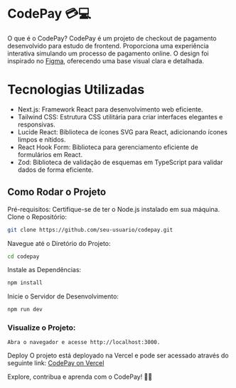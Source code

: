 # CodePay 💳💻
O que é o CodePay?
CodePay é um projeto de checkout de pagamento desenvolvido para estudo de frontend. Proporciona uma experiência interativa simulando um processo de pagamento online. O design foi inspirado no [Figma](https://www.figma.com/file/Yb9IBH56g7T1hdIyZ3BMNO/Desafios---Codel%C3%A2ndia?type=design&node-id=198105-3606&mode=design&t=vZNM8Nm4Sv6YHr2s-0), oferecendo uma base visual clara e detalhada.

# Tecnologias Utilizadas
  - Next.js: Framework React para desenvolvimento web eficiente.
  - Tailwind CSS: Estrutura CSS utilitária para criar interfaces elegantes e responsivas.
  - Lucide React: Biblioteca de ícones SVG para React, adicionando ícones limpos e nítidos.
  - React Hook Form: Biblioteca para gerenciamento eficiente de formulários em React.
  - Zod: Biblioteca de validação de esquemas em TypeScript para validar dados de forma eficiente.
## Como Rodar o Projeto
Pré-requisitos: Certifique-se de ter o Node.js instalado em sua máquina.
Clone o Repositório:
```bash
git clone https://github.com/seu-usuario/codepay.git
```
Navegue até o Diretório do Projeto:
```bash
cd codepay
```
Instale as Dependências:
```bash
npm install
```
Inicie o Servidor de Desenvolvimento:
```bash
npm run dev
```
### Visualize o Projeto:
```
Abra o navegador e acesse http://localhost:3000.
```
Deploy
O projeto está deployado na Vercel e pode ser acessado através do seguinte link: [CodePay on Vercel](https://codepay-mu.vercel.app/)

Explore, contribua e aprenda com o CodePay! 🚀✨